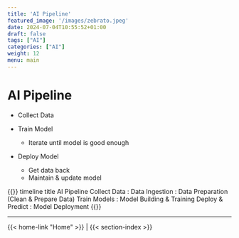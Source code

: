 ```yaml
---
title: 'AI Pipeline'
featured_image: '/images/zebrato.jpeg'
date: 2024-07-04T10:55:52+01:00
draft: false
tags: ["AI"]
categories: ["AI"]
weight: 12
menu: main
---
```

# AI Pipeline

- Collect Data


- Train Model 
	- Iterate until model is good enough


- Deploy Model 
	- Get data back
	- Maintain & update model

{{<mermaid>}}
timeline
    title AI Pipeline
    Collect Data : Data Ingestion
				 : Data Preparation (Clean & Prepare Data)
    Train Models : Model Building & Training
    Deploy & Predict : Model Deployment
{{</mermaid>}}

---
{{< home-link "Home" >}} | {{< section-index >}}  


	
